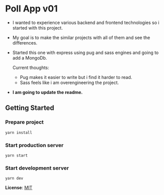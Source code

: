 # Poll App v01

- I wanted to experience various backend and frontend technologies so i started with this project. 

- My goal is to make the similar projects with all of them and see the differences.

- Started this one with express using pug and sass engines and going to add a MongoDb.
   
   Current thoughts: 
    - Pug makes it easier to write but i find it harder to read.  
    - Sass feels like i am overengineering the project. 
    
- **I am going to update the readme.**

## Getting Started

### Prepare project
```
yarn install
```

### Start production server

```
yarn start
```

### Start development server

```
yarn dev
```

**License**: [MIT](https://github.com/dedeogluhu/poll-app-v01/blob/main/LICENSE)
